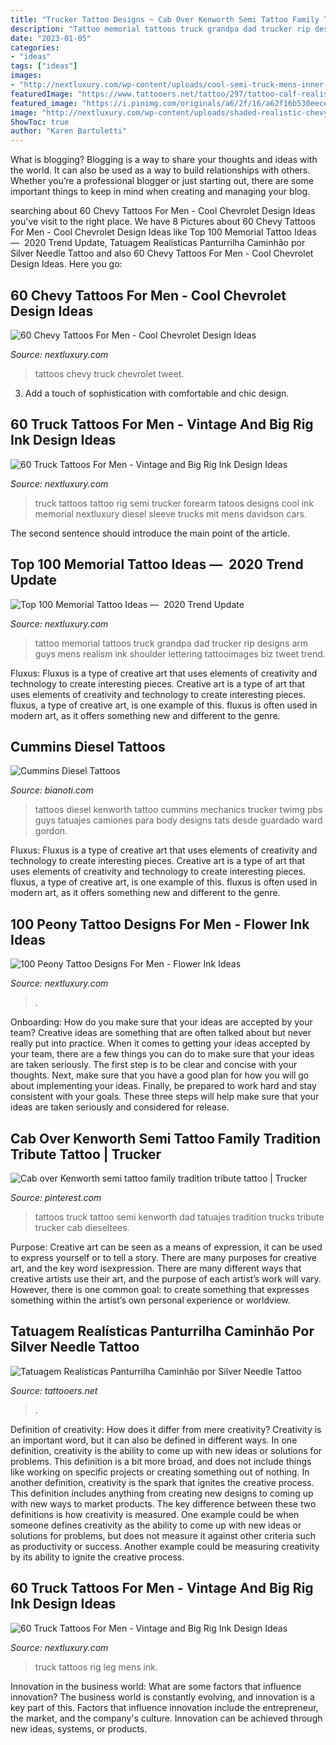 ```yaml
---
title: "Trucker Tattoo Designs ~ Cab Over Kenworth Semi Tattoo Family Tradition Tribute Tattoo"
description: "Tattoo memorial tattoos truck grandpa dad trucker rip designs arm guys mens realism ink shoulder lettering tattooimages biz tweet trend"
date: "2023-01-05"
categories:
- "ideas"
tags: ["ideas"]
images:
- "http://nextluxury.com/wp-content/uploads/cool-semi-truck-mens-inner-forearm-tattoo-ideas.jpg"
featuredImage: "https://www.tattooers.net/tattoo/297/tattoo-calf-realistic-truck.jpg"
featured_image: "https://i.pinimg.com/originals/a6/2f/16/a62f16b530eece38d0decdec57f7b927.jpg"
image: "http://nextluxury.com/wp-content/uploads/shaded-realistic-chevy-truck-guys-thigh-tattoos.jpg"
ShowToc: true
author: "Karen Bartoletti"
---
```



What is blogging?
Blogging is a way to share your thoughts and ideas with the world. It can also be used as a way to build relationships with others. Whether you’re a professional blogger or just starting out, there are some important things to keep in mind when creating and managing your blog.

	

		
searching about 60 Chevy Tattoos For Men - Cool Chevrolet Design Ideas you've visit to the right place. We have 8 Pictures about 60 Chevy Tattoos For Men - Cool Chevrolet Design Ideas like Top 100 Memorial Tattoo Ideas — ️ 2020 Trend Update, Tatuagem Realísticas Panturrilha Caminhão por Silver Needle Tattoo and also 60 Chevy Tattoos For Men - Cool Chevrolet Design Ideas. Here you go:
		
    
## 60 Chevy Tattoos For Men - Cool Chevrolet Design Ideas

<img loading=lazy src="http://nextluxury.com/wp-content/uploads/shaded-realistic-chevy-truck-guys-thigh-tattoos.jpg" onerror="this.onerror=null;this.src='https://tse3.mm.bing.net/th?id=OIP.iSmSxlzN2lanKY1IiZuipAHaHa&amp;pid=15.1';" alt="60 Chevy Tattoos For Men - Cool Chevrolet Design Ideas">

_Source: nextluxury.com_

>tattoos chevy truck chevrolet tweet. 

	

3. Add a touch of sophistication with comfortable and chic design.

    
## 60 Truck Tattoos For Men - Vintage And Big Rig Ink Design Ideas

<img loading=lazy src="http://nextluxury.com/wp-content/uploads/cool-semi-truck-mens-inner-forearm-tattoo-ideas.jpg" onerror="this.onerror=null;this.src='https://tse3.mm.bing.net/th?id=OIP.w5dP_qGmlS1qhc4U_VFVVAHaH1&amp;pid=15.1';" alt="60 Truck Tattoos For Men - Vintage and Big Rig Ink Design Ideas">

_Source: nextluxury.com_

>truck tattoos tattoo rig semi trucker forearm tatoos designs cool ink memorial nextluxury diesel sleeve trucks mit mens davidson cars. 

	

The second sentence should introduce the main point of the article.

    
## Top 100 Memorial Tattoo Ideas — ️ 2020 Trend Update

<img loading=lazy src="http://nextluxury.com/wp-content/uploads/trucker-dad-memorial-guys-upper-arm-tattoo.jpg" onerror="this.onerror=null;this.src='https://tse1.mm.bing.net/th?id=OIP.XIG6d-aPiJ-xrHOrvVKYHwHaHt&amp;pid=15.1';" alt="Top 100 Memorial Tattoo Ideas — ️ 2020 Trend Update">

_Source: nextluxury.com_

>tattoo memorial tattoos truck grandpa dad trucker rip designs arm guys mens realism ink shoulder lettering tattooimages biz tweet trend. 

	

Fluxus: Fluxus is a type of creative art that uses elements of creativity and technology to create interesting pieces.
Creative art is a type of art that uses elements of creativity and technology to create interesting pieces. fluxus, a type of creative art, is one example of this. fluxus is often used in modern art, as it offers something new and different to the genre.

    
## Cummins Diesel Tattoos

<img loading=lazy src="http://dieseltruckgallery.com/wp-content/uploads/2014/03/kenworth.jpg" onerror="this.onerror=null;this.src='https://tse3.mm.bing.net/th?id=OIP.l5EiuJB0KWAV_0xC43M3ogHaJ4&amp;pid=15.1';" alt="Cummins Diesel Tattoos">

_Source: bianoti.com_

>tattoos diesel kenworth tattoo cummins mechanics trucker twimg pbs guys tatuajes camiones para body designs tats desde guardado ward gordon. 

	

Fluxus: Fluxus is a type of creative art that uses elements of creativity and technology to create interesting pieces.
Creative art is a type of art that uses elements of creativity and technology to create interesting pieces. fluxus, a type of creative art, is one example of this. fluxus is often used in modern art, as it offers something new and different to the genre.

    
## 100 Peony Tattoo Designs For Men - Flower Ink Ideas

<img loading=lazy src="https://nextluxury.com/wp-content/uploads/japanese-style-peony-flower-mens-sleeve-tattoos.jpg" onerror="this.onerror=null;this.src='https://tse3.mm.bing.net/th?id=OIP.26f3aMhQ1e0igqWI5CkfJQHaHa&amp;pid=15.1';" alt="100 Peony Tattoo Designs For Men - Flower Ink Ideas">

_Source: nextluxury.com_

>. 

	

Onboarding: How do you make sure that your ideas are accepted by your team?
Creative ideas are something that are often talked about but never really put into practice. When it comes to getting your ideas accepted by your team, there are a few things you can do to make sure that your ideas are taken seriously. The first step is to be clear and concise with your thoughts. Next, make sure that you have a good plan for how you will go about implementing your ideas. Finally, be prepared to work hard and stay consistent with your goals. These three steps will help make sure that your ideas are taken seriously and considered for release.

    
## Cab Over Kenworth Semi Tattoo Family Tradition Tribute Tattoo | Trucker

<img loading=lazy src="https://i.pinimg.com/originals/a6/2f/16/a62f16b530eece38d0decdec57f7b927.jpg" onerror="this.onerror=null;this.src='https://tse3.mm.bing.net/th?id=OIP.RXOwEkqVhcwSzKLY_SuxlQHaLH&amp;pid=15.1';" alt="Cab over Kenworth semi tattoo family tradition tribute tattoo | Trucker">

_Source: pinterest.com_

>tattoos truck tattoo semi kenworth dad tatuajes tradition trucks tribute trucker cab dieseltees. 

	

Purpose:
Creative art can be seen as a means of expression, it can be used to express yourself or to tell a story. There are many purposes for creative art, and the key word isexpression. There are many different ways that creative artists use their art, and the purpose of each artist’s work will vary. However, there is one common goal: to create something that expresses something within the artist’s own personal experience or worldview.

    
## Tatuagem Realísticas Panturrilha Caminhão Por Silver Needle Tattoo

<img loading=lazy src="https://www.tattooers.net/tattoo/297/tattoo-calf-realistic-truck.jpg" onerror="this.onerror=null;this.src='https://tse3.mm.bing.net/th?id=OIP.gwZUnnMbtPKcZbSQeCyJTQHaLT&amp;pid=15.1';" alt="Tatuagem Realísticas Panturrilha Caminhão por Silver Needle Tattoo">

_Source: tattooers.net_

>. 

	

Definition of creativity: How does it differ from mere creativity?
Creativity is an important word, but it can also be defined in different ways. In one definition, creativity is the ability to come up with new ideas or solutions for problems. This definition is a bit more broad, and does not include things like working on specific projects or creating something out of nothing. In another definition, creativity is the spark that ignites the creative process. This definition includes anything from creating new designs to coming up with new ways to market products. The key difference between these two definitions is how creativity is measured. One example could be when someone defines creativity as the ability to come up with new ideas or solutions for problems, but does not measure it against other criteria such as productivity or success. Another example could be measuring creativity by its ability to ignite the creative process.

    
## 60 Truck Tattoos For Men - Vintage And Big Rig Ink Design Ideas

<img loading=lazy src="http://nextluxury.com/wp-content/uploads/lifted-truck-with-big-tires-mens-leg-tattoos.jpg" onerror="this.onerror=null;this.src='https://tse4.mm.bing.net/th?id=OIP.0FJDFL4TtPcOVuBuVsePhQAAAA&amp;pid=15.1';" alt="60 Truck Tattoos For Men - Vintage and Big Rig Ink Design Ideas">

_Source: nextluxury.com_

>truck tattoos rig leg mens ink. 

	

Innovation in the business world: What are some factors that influence innovation?
The business world is constantly evolving, and innovation is a key part of this. Factors that influence innovation include the entrepreneur, the market, and the company's culture. Innovation can be achieved through new ideas, systems, or products.

